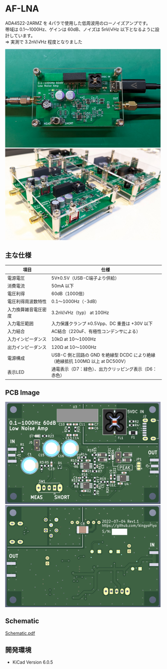 # AF-LNA
ADA4522-2ARMZ を 4パラで使用した低周波用のローノイズアンプです。  
帯域は 0.1～1000Hz、ゲインは 60dB、ノイズは 5nV/√Hz 以下となるように設計しています。  
⇒ 実測で 3.2nV/√Hz 程度となりました

<img src="doc/pic1.png" width="500">  
<img src="doc/pic2.png" width="500">  

## 主な仕様
| 項目 | 仕様 |
| ---- | ---- |
| 電源電圧 | 5V±0.5V（USB-C端子より供給） |
| 消費電流 | 50mA 以下 |
| 電圧利得 | 60dB（1000倍） |
| 電圧利得周波数特性 | 0.1～1000Hz（-3dB） |
| 入力換算雑音電圧密度 | 3.2nV/√Hz（typ） at 100Hz |
| 入力電圧範囲 | 入力保護クランプ ±0.5Vpp、DC 重畳は +30V 以下 |
| 入力結合 | AC結合（220uF、有極性コンデンサによる） |
| 入力インピーダンス | 10kΩ at 10～1000Hz |
| 出力インピーダンス | 120Ω at 10～1000Hz |
| 電源構成 | USB-C 側と回路の GND を絶縁型 DCDC により絶縁<br>（絶縁抵抗 100MΩ 以上 at DC500V） |
| 表示LED | 通電表示（D7：緑色）、出力クリッピング表示（D6：赤色） |


## PCB Image  
<img src="doc/pcb_top.png" width="500">  
<img src="doc/pcb_bottom.png" width="500">  

## Schematic
[Schematic.pdf](doc/schematic.pdf "Schematic")

## 開発環境
- KiCad Version 6.0.5
